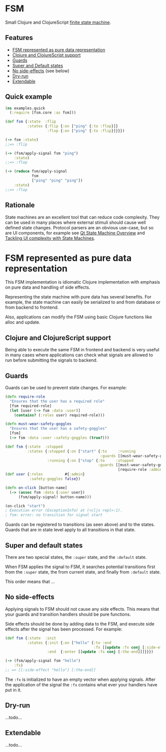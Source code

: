 # FSM

Small Clojure and ClojureScript [finite state machine](https://en.wikipedia.org/wiki/Finite-state_machine).

## Features

- [FSM represented as pure data representation](#fsm-represented-as-pure-data-representation)
- [Clojure and ClojureScript support](#clojure-and-clojurescript-support)
- [Guards](#guards)
- [Super and Default states](#super-and-default-states)
- [No side-effects](#no-side-effects) (see below)
- [Dry-run](#dry-run)
- [Extendable](#extendable)

## Quick example

```clj
(ns examples.quick
  (:require [fsm.core :as fsm]))

(def fsm {:state  :flip
          :states {:flip {:on ["ping" {:to :flop}]}
                   :flop {:on ["ping" {:to :flip}]}}})

(-> fsm :state)
;;=> :flip

(-> (fsm/apply-signal fsm "ping")
    :state)
;;=> :flop

(-> (reduce fsm/apply-signal
            fsm
            ["ping" "ping" "ping"])
    :state)
;;=> :flop
```

## Rationale

State machines are an excellent tool that can reduce code complexity. They can be used in many places where external stimuli should cause well defined state changes. Protocol parsers are an obvious use-case, but so are UI components, for example see [Qt State Machine Overview](https://doc.qt.io/qt-6/qtstatemachine-overview.html) and [Tackling UI complexity with State Machines](https://medium.com/@carloslfu/tackling-ui-complexity-with-state-machines-b3f1eb6d1a97).

# FSM represented as pure data representation

This FSM implementation is idiomatic Clojure implementation with emphasis on pure data and handling of side effects.

Representing the state machine with pure data has several benefits. For example, the state machine can easily be serialized to and from database or from backend to frontend.

Also, applications can modify the FSM using basic Clojure functions like alloc and update.

## Clojure and ClojureScript support

Being able to execute the same FSM in frontend and backend is very useful in many cases where applications can check what signals are allowed to run before submitting the signals to backend.

## Guards

Guards can be used to prevent state changes. For example:

```clj
(defn require-role
  "Ensures that the user has a required role"
  [fsm required-role]
  (let [user (-> fsm :data :user)]
    (contains? (:roles user) required-role)))

(defn must-wear-safety-goggles
  "Ensures that the user has a safety-goggles"
  [fsm]
  (-> fsm :data :user :safety-goggles (true?)))

(def fsm {:state  :stopped
          :states {:stopped {:on ["start" {:to     :running
                                           :guards [[must-wear-safety-goggles]]}]}
                   :running {:on ["stop" {:to     :stopped
                                          :guards [[must-wear-safety-goggles]
                                                   [require-role :admin]]}]}}})
(def user {:roles          #{:admin}
           :safety-goggles false})

(defn on-click [button-name]
  (-> (assoc fsm :data {:user user})
      (fsm/apply-signal! button-name)))

(on-click "start")
; Execution error (ExceptionInfo) at (<cljs repl>:1).
; fsm: error: no transition for signal start
```

Guards can be registered to transitions (as seen above) and to the states.
Guards that are in state level apply to all transitions in that state.

## Super and default states

There are two special states, the `:super` state, and the `:default`
state.

When FSM applies the signal to FSM, it searches potential transitions
first from the `:super` state, the from current state, and finally
from `:default` state.

This order means that ...

## No side-effects

Applying signals to FSM should not cause any side effects. This means that
your guards and transition handlers should be pure functions.

Side effects should be done by adding data to the FSM, and execute side
effects after the signal has been processed. For example:

```clj
(def fsm {:state  :init
          :states {:init {:on ["hello" {:to :end
                                        :fx [[update :fx conj [:side-effect "hello"]]]}]}
                   :end  {:enter [[update :fx conj [:the-end]]]}}})

(-> (fsm/apply-signal fsm "hello")
    :fx)
;; => [[:side-effect "hello"] [:the-end]]
```

The `:fx` is initialized to have an empty vector when applying signals.
After the application of the signal the `:fx` contains what ever your
handlers have put in it.

## Dry-run

...todo...

## Extendable

...todo...
